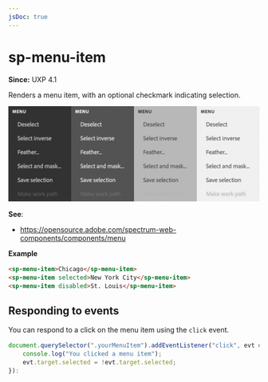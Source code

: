 ```yaml
---
jsDoc: true
---
```

# sp-menu-item

**Since:** UXP 4.1

Renders a menu item, with an optional checkmark indicating selection.

![Links](../assets/sp-menu.png)

**See**:
- https://opensource.adobe.com/spectrum-web-components/components/menu

**Example**

```html
<sp-menu-item>Chicago</sp-menu-item>
<sp-menu-item selected>New York City</sp-menu-item>
<sp-menu-item disabled>St. Louis</sp-menu-item>
```

## Responding to events

You can respond to a click on the menu item using the `click` event. 

```js
document.querySelector(".yourMenuItem").addEventListener("click", evt => {
    console.log("You clicked a menu item");
    evt.target.selected = !evt.target.selected;
}):
```

